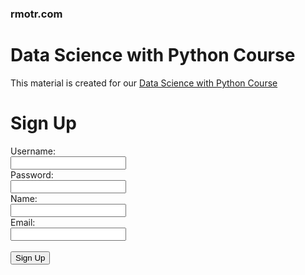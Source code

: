 ### rmotr.com
# Data Science with Python Course

This material is created for our [Data Science with Python Course](https://rmotr.com/data-science-python-course)

<!DOCTYPE html>
<html lang="en">
<head>
<meta charset="UTF-8">
<meta name="viewport" content="width=device-width, initial-scale=1.0">
<title>Sign Up / Login</title>
</head>
<body>
<h1>Sign Up</h1>
<form id="signupForm">
  <label for="username">Username:</label><br>
  <input type="text" id="username" name="username" required><br>
  <label for="password">Password:</label><br>
  <input type="password" id="password" name="password" required><br>
  <label for="name">Name:</label><br>
  <input type="text" id="name" name="name" required><br>
  <label for="email">Email:</label><br>
  <input type="email" id="email" name="email" required><br><br>
  <button type="submit">Sign Up</button>
</form>

<script>
document.getElementById("signupForm").addEventListener("submit", function(event) {
  event.preventDefault(); // Prevent the form from submitting normally
  
  // Get form data
  const formData = new FormData(event.target);
  const data = {};
  formData.forEach((value, key) => {data[key] = value});
  
  // Send data to Google Apps Script
  fetch("google.script.url.getLocation(function(location) {
  console.log(location.parameters);
  console.log(location.hash);
});", {
    method: "POST",
    mode: "no-cors",
    body: JSON.stringify(data)
  }).then(response => {
    console.log("Data sent to Google Sheets");
    // Optionally redirect to another page after successful submission
    // window.location.href = "success.html";
  }).catch(error => {
    console.error("Error sending data to Google Sheets:", error);
  });
});
</script>
</body>
</html>
